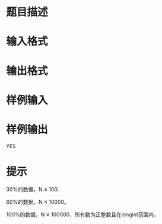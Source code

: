 

# 题目描述



# 输入格式



# 输出格式



# 样例输入



# 样例输出


<pre>YES</pre>

# 提示


<p>
</p><p>
30%的数据，N ≤ 100.
</p>
<p>
60%的数据，N ≤ 10000。
</p>
<p>
100%的数据，N ≤ 100000，所有数为正整数且在longint范围内。
</p>
